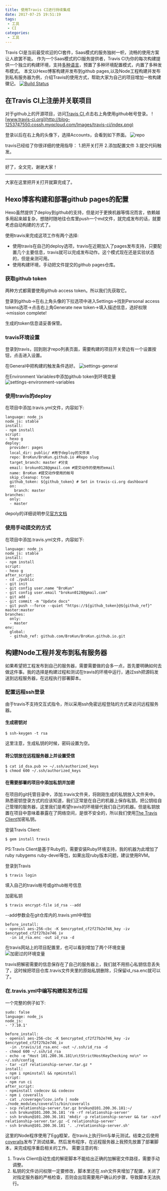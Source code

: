 ```yaml
---
title: 使用Travis CI进行持续集成
date: 2017-07-25 19:51:19
tags:
 - 工具
 - CI
categories:
 - 工具
---
```


Travis CI是当前最受欢迎的CI套件，Saas模式的服务独树一帜，流畅的使用方案让人欲罢不能。
作为一个Saas模式的CI服务提供者，Travis CI为你的每次构建提供一个独立的构建环境，支持[多种语言](https://docs.travis-ci.com/user/languages/)，预置了多种环境配置模式，内置了多种发布模式。
本文以Hexo博客构建并发布到github pages,以及Node工程构建并发布到私有服务器为例，介绍Travis的使用方式，帮助大家为自己的项目增加一枚构建徽记。
[![Build Status](https://www.travis-ci.org/BroKun/blogSource.svg?branch=master)](https://www.travis-ci.org/BroKun/blogSource)

<!--more-->

## 在Travis CI上注册并关联项目
对于github上的开源项目，访问[Travis CI](https://www.travis-ci.org/),点击右上角使用github帐号登录。
![www.travis-ci.org](http://blog-1253747550.cossh.myqcloud.com/Images/travis-ci/index.png)

登录以后在右上角的头像下，选择Accounts，会看到如下界面。
![repo](http://blog-1253747550.cossh.myqcloud.com/Images/travis-ci/repoList.png)

travis已经给了你很详细的使用指导：
  1.把开关打开 
  2.添加配置文件 
  3.提交代码触发。

---

  好了，全文完，谢谢大家！

---

大家在这里把开关打开就算完成了。

## Hexo博客构建和部署github pages的配置
Hexo虽然提供了deploy到github的支持，但是对于更换机器等情况而言，依赖越多用起来越复杂，想随时随地往仓库里push一个md文件，就完成发布的话，就要考虑自动构建的方式了。

使用travis来完成这项工作有两个选择:
* 使用travis在自己的deploy选项，travis在近期加入了pages发布支持，只要配置几个主要信息，travis就可以完成发布动作。这个模式现在还是实验状态的，但是亲测可用。
* 使用构建环境，手动把文件提交的github pages仓库。

### 获取github token
两种方式都需要使用github access token。所以我们先获取它。

登录到github→在右上角头像的下拉选项中进入Settings→找到Personal access tokens选项→点击右上角Generate new token→填入描述信息，选好权限→mission complete!

生成的token信息请妥善保管。

### travis环境设置
登录到travis，回到刚才repo列表页面，需要构建的项目开关旁边有一个设置按钮，点击进入设置。

在General中把构建的触发条件选好。
![settings-general](http://blog-1253747550.cossh.myqcloud.com/Images/travis-ci/settings-general.png)

在Environment Variables中添加github token到环境变量
![settings-environment-variables](http://blog-1253747550.cossh.myqcloud.com/Images/travis-ci/settings-environment-variables.png)

### 使用travis的deploy
在项目中添加.travis.yml文件，内容如下:
```
language: node_js
node_js: stable
install:
- npm install
script:
- hexo g
deploy:
  provider: pages
  local_dir: public/ #用于deploy的文件夹
  repo: BroKun/BroKun.github.io #Repo slug
  target_branch: master #分支
  email: brokun0128@gmail.com #提交动作的使用的email
  name: BroKun #提交动作使用的帐号
  skip_cleanup: true
  github_token: ${github_token} # Set in travis-ci.org dashboard
  on:
    branch: master
branches:
  only:
  - master
```
depoly的详细说明参见[官方文档](https://docs.travis-ci.com/user/deployment/pages/)

### 使用手动提交的方式
在项目中添加.travis.yml文件，内容如下:
```
language: node_js
node_js: stable
install:
- npm install
script:
- hexo g
after_script:
- cd ./public
- git init
- git config user.name "BroKun"
- git config user.email "brokun0128@gmail.com"
- git add .
- git commit -m "Update docs"
- git push --force --quiet "https://${github_token}@${github_ref}" master:master
branches:
  only:
  - master
env:
  global:
  - github_ref: github.com/BroKun/BroKun.github.io.git
```

## 构建Node工程并发布到私有服务器
如果希望把工程发布到自己的服务器，需要需要做的会多一点，首先要明确如何去做这件事。我的选择是构建过程和测试在travis的环境中运行，通过ssh把源码发送到远程服务器，在远程执行部署脚本。

### 配置远程ssh登录
由于travis不支持交互式指令，所以采用ssh免密远程登陆的方式来访问远程服务器。
#### 生成密钥对
```shell
$ ssh-keygen -t rsa
```
这里注意，生成私钥的时候，密码设置为空。
#### 将公钥放在远程服务器上并设置受信
```shell
$ cat id_dsa.pub >> ~/.ssh/authorized_keys 
$ chmod 600 ~/.ssh/authorized_keys
```
#### 在需要部署的项目中添加私钥并加密
在项目的git托管目录中，添加.travis文件夹，将刚刚生成的私钥放入文件夹中。熟悉密钥登录方式的应该知道，我们正常是在自己的机器上保存私钥，把公钥给自己管理的服务器，这里我们是希望travis的环境替代我们自己的机器。但是私钥放置在项目中意味着暴露在了网络空间，是很不安全的，所以我们使用[The Travis Client](https://github.com/travis-ci/travis.rb)加密私钥。

安装Travis Client:
```shell
$ gem install travis
```
PS:Travis Client是基于Ruby的，需要安装Ruby环境支持，我的机器为此增加了ruby rubygems ruby-devel等包，如果出现ruby版本问题，建议使用RVM。

登录到Travis
```shell
$ travis login
```
填入自己的travis帐号或github帐号信息

加密私钥
```shell
$ travis encrypt-file id_rsa --add
```
--add参数会在git仓库内的.travis.yml中增加
```
before_install:
- openssl aes-256-cbc -K $encrypted_cf2f27b2e746_key -iv $encrypted_cf2f27b2e746_iv
  -in id_rsa.enc -out id_rsa -d
```
在travis网站上的项目配置里，也可以看到增加了两个环境变量
![加密过的环境变量](http://blog-1253747550.cossh.myqcloud.com/Images/travis-ci/encrypted.png)

travis把解密需要的信息保存在了自己的服务器上，我们就不用担心私钥信息丢失了，这时候把项目仓库.travis文件夹里的原始私钥删除，只保留id_rsa.enc就可以了。

### 在.travis.yml中编写构建和发布过程
一个完整的例子如下:
```
sudo: false
language: node_js
node_js:
- '7.10.1'

before_install:
- openssl aes-256-cbc -K $encrypted_cf2f27b2e746_key -iv $encrypted_cf2f27b2e746_iv
  -in .travis/id_rsa.enc -out ~/.ssh/id_rsa -d
- chmod 600 ~/.ssh/id_rsa
- echo -e "Host 101.200.36.181\n\tStrictHostKeyChecking no\n" >> ~/.ssh/config
- tar -czf relationship-server.tar.gz *
install:
- npm i npminstall && npminstall
script:
- npm run ci
after_script:
- npminstall codecov && codecov
- npm i coveralls
- cat ./coverage/lcov.info | node ./node_modules/coveralls/bin/coveralls
- scp relationship-server.tar.gz brokun@101.200.36.181:~/
- ssh brokun@101.200.36.181 'rm -rf relationship-server'
- ssh brokun@101.200.36.181 'mkdir -p relationship-server && tar -xzvf relationship-server.tar.gz -C relationship-server'
- ssh brokun@101.200.36.181 '. ./relationship-server.sh'
```
这里的Node程序使用了Egg框架，在travis上执行lint与单元测试。结束之后使用[coveralls](https://coveralls.io/)发布了测试结果。然后发布程序，在远程服务器上我预先放置了部署脚本，来完成程序重启相关的工作。
需要注意的有:   
1. Travis Client自动生成的解密脚本不能给出正确的加解密文件路径，需要手动调整。
2. 私钥的文件访问权限一定要修改，脚本里还在.ssh文件夹增加了配置，关闭了对指定服务器的严格检查，否则会出现需要用户确认的步骤，导致脚本无法执行。
